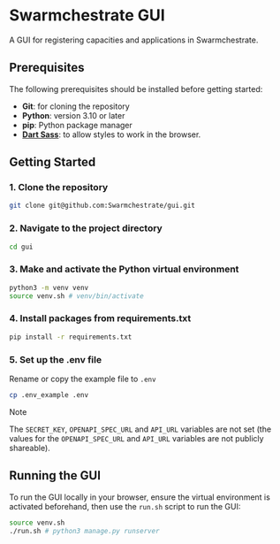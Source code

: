 # Swarmchestrate GUI
A GUI for registering capacities and applications in Swarmchestrate.

## Prerequisites
The following prerequisites should be installed before getting started:
- **Git**: for cloning the repository
- **Python**: version 3.10 or later
- **pip**: Python package manager
- **[Dart Sass](https://sass-lang.com/install/)**: to allow styles to work in the browser.

## Getting Started
### 1. Clone the repository
```bash
git clone git@github.com:Swarmchestrate/gui.git
```
### 2. Navigate to the project directory
```bash
cd gui
```
### 3. Make and activate the Python virtual environment
```bash
python3 -m venv venv
source venv.sh # venv/bin/activate
```
### 4. Install packages from requirements.txt
```bash
pip install -r requirements.txt
```
### 5. Set up the .env file
Rename or copy the example file to `.env`
```bash
cp .env_example .env
```
> [!NOTE]
> The `SECRET_KEY`, `OPENAPI_SPEC_URL` and `API_URL` variables are not set (the values for the `OPENAPI_SPEC_URL` and `API_URL` variables are not publicly shareable).
## Running the GUI
To run the GUI locally in your browser, ensure the virtual environment is activated beforehand, then use the `run.sh` script to run the GUI:
```bash
source venv.sh
./run.sh # python3 manage.py runserver
```
